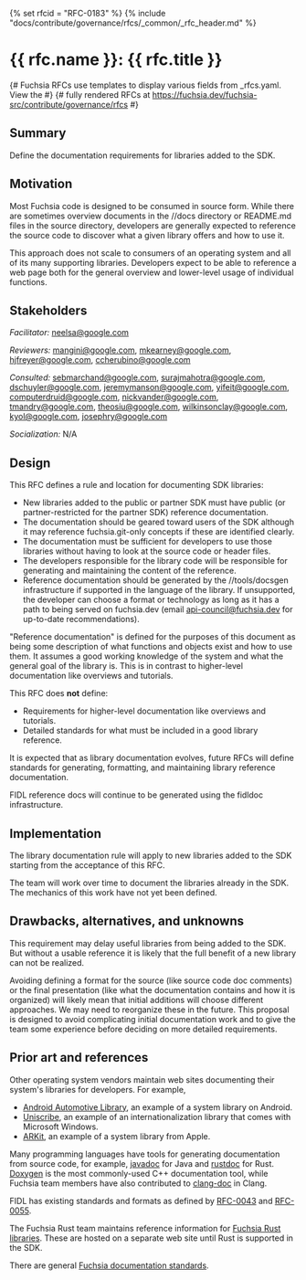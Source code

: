 <!-- mdformat off(templates not supported) -->
{% set rfcid = "RFC-0183" %}
{% include "docs/contribute/governance/rfcs/_common/_rfc_header.md" %}
# {{ rfc.name }}: {{ rfc.title }}
{# Fuchsia RFCs use templates to display various fields from _rfcs.yaml. View the #}
{# fully rendered RFCs at https://fuchsia.dev/fuchsia-src/contribute/governance/rfcs #}
<!-- SET the `rfcid` VAR ABOVE. DO NOT EDIT ANYTHING ELSE ABOVE THIS LINE. -->

<!-- mdformat on -->

## Summary

Define the documentation requirements for libraries added to the SDK.

## Motivation

Most Fuchsia code is designed to be consumed in source form. While there are
sometimes overview documents in the //docs directory or README.md files in the
source directory, developers are generally expected to reference the source code
to discover what a given library offers and how to use it.

This approach does not scale to consumers of an operating system and all of its
many supporting libraries. Developers expect to be able to reference a web page
both for the general overview and lower-level usage of individual functions.

## Stakeholders

_Facilitator:_ neelsa@google.com

_Reviewers:_ mangini@google.com, mkearney@google.com, hjfreyer@google.com,
ccherubino@google.com

_Consulted:_ sebmarchand@google.com, surajmahotra@google.com,
dschuyler@google.com, jeremymanson@google.com, yifeit@google.com,
computerdruid@google.com, nickvander@google.com, tmandry@google.com,
theosiu@google.com, wilkinsonclay@google.com, kyol@google.com,
josephry@google.com

_Socialization:_ N/A

## Design

This RFC defines a rule and location for documenting SDK libraries:

  * New libraries added to the public or partner SDK must have public
    (or partner-restricted for the partner SDK) reference documentation.
  * The documentation should be geared toward users of the SDK although
    it may reference fuchsia.git-only concepts if these are identified
    clearly.
  * The documentation must be sufficient for developers to use those libraries
    without having to look at the source code or header files.
  * The developers responsible for the library code will be responsible for
    generating and maintaining the content of the reference.
  * Reference documentation should be generated by the //tools/docsgen
    infrastructure if supported in the language of the library. If unsupported,
    the developer can choose a format or technology as long as it has a path to
    being served on fuchsia.dev (email api-council@fuchsia.dev for up-to-date
    recommendations).

"Reference documentation" is defined for the purposes of this document
as being some description of what functions and objects exist and how to
use them. It assumes a good working knowledge of the system and what the
general goal of the library is. This is in contrast to higher-level
documentation like overviews and tutorials.

This RFC does __not__ define:

  * Requirements for higher-level documentation like overviews and tutorials.
  * Detailed standards for what must be included in a good library reference.

It is expected that as library documentation evolves, future RFCs will define
standards for generating, formatting, and maintaining library reference
documentation.

FIDL reference docs will continue to be generated using the fidldoc
infrastructure.

## Implementation

The library documentation rule will apply to new libraries added to the SDK
starting from the acceptance of this RFC.

The team will work over time to document the libraries already in the SDK. The
mechanics of this work have not yet been defined.

## Drawbacks, alternatives, and unknowns

This requirement may delay useful libraries from being added to the SDK. But
without a usable reference it is likely that the full benefit of a new library
can not be realized.

Avoiding defining a format for the source (like source code doc comments) or the
final presentation (like what the documentation contains and how it is
organized) will likely mean that initial additions will choose different
approaches. We may need to reorganize these in the future. This proposal is
designed to avoid complicating initial documentation work and to give the team
some experience before deciding on more detailed requirements.

## Prior art and references

Other operating system vendors maintain web sites documenting their system's
libraries for developers. For example,

  * [Android Automotive Library](https://developer.android.com/reference/android/car/packages),
    an example of a system library on Android.
  * [Uniscribe](https://docs.microsoft.com/en-us/windows/win32/intl/uniscribe-reference),
    an example of an internationalization library that comes with Microsoft
    Windows.
  * [ARKit](https://developer.apple.com/documentation/arkit), an example of a
    system library from Apple.

Many programming languages have tools for generating documentation from source
code, for example,
[javadoc](https://www.oracle.com/technical-resources/articles/java/javadoc-tool.html)
for Java and [rustdoc](https://doc.rust-lang.org/rustdoc/what-is-rustdoc.html)
for Rust. [Doxygen](https://doxygen.nl/) is the most commonly-used C++
documentation tool, while Fuchsia team members have also contributed to
[clang-doc](https://clang.llvm.org/extra/clang-doc.html) in Clang.

FIDL has existing standards and formats as defined by
[RFC-0043](0043_documentation_comment_format.md) and
[RFC-0055](0055_documentation_comments.md).

The Fuchsia Rust team maintains reference information for [Fuchsia Rust
libraries](https://fuchsia-docs.firebaseapp.com/rust/). These are hosted on a
separate web site until Rust is supported in the SDK.

There are general [Fuchsia documentation
standards](/contribute/docs/documentation-standards.md).
